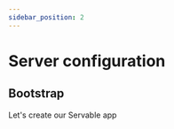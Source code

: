 ```yaml
---
sidebar_position: 2
---
```


# Server configuration

## Bootstrap
Let's create our Servable app

```bash
```
